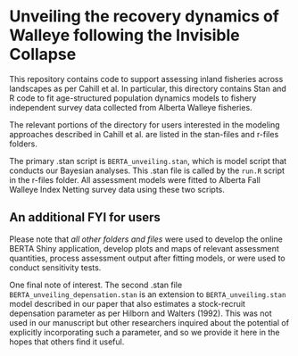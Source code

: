 # Unveiling the recovery dynamics of Walleye following the Invisible Collapse
This repository contains code to support assessing inland fisheries across landscapes as per Cahill et al. In particular, this directory contains Stan and R code to fit age-structured population dynamics models to fishery independent survey data collected from Alberta Walleye fisheries. 

The relevant portions of the directory for users interested in the modeling approaches described in Cahill et al. are listed in the stan-files and r-files folders.  

The primary .stan script is `BERTA_unveiling.stan`, which is model script that conducts our Bayesian analyses.  This .stan file is called by the `run.R` script in the r-files folder.  All assessment models were fitted to Alberta Fall Walleye Index Netting survey data using these two scripts.

## An additional FYI for users
Please note that *all other folders and files* were used to develop the online BERTA Shiny application, develop plots and maps of relevant assessment quantities, process assessment output after fitting models, or were used to conduct sensitivity tests. 

One final note of interest.  The second .stan file `BERTA_unveiling_depensation.stan` is an extension to `BERTA_unveiling.stan` model described in our paper that also estimates a stock-recruit depensation parameter as per Hilborn and Walters (1992).  This was not used in our manuscript but other researchers inquired about the potential of explicitly incorporating such a parameter, and so we provide it here in the hopes that others find it useful. 
